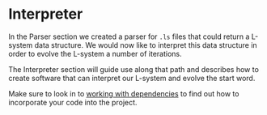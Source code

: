 # Interpreter
In the Parser section we created a parser for `.ls` files that could return a
L-system data structure. We would now like to interpret this data structure in
order to evolve the L-system a number of iterations.

The Interpreter section will guide use along that path and describes how to
create software that can interpret our L-system and evolve the start word.

Make sure to look in to [working with dependencies][dependencies] to find out
how to incorporate your code into the project.

[dependencies]: dependencies.html
